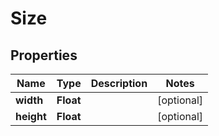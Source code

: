 

# Size


## Properties

| Name | Type | Description | Notes |
|------------ | ------------- | ------------- | -------------|
|**width** | **Float** |  |  [optional] |
|**height** | **Float** |  |  [optional] |



